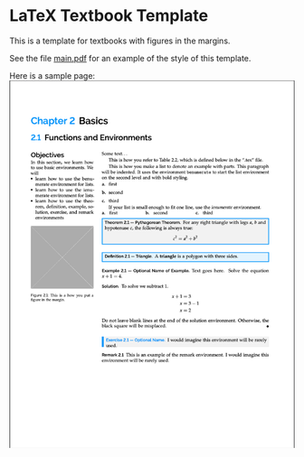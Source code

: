 # LaTeX Textbook Template

This is a template for textbooks with figures in the margins.

See the file [main.pdf](https://github.com/ggarza/book_template/blob/main/main.pdf) for an example of the style of this template.


Here is a sample page:
![sample page](https://raw.githubusercontent.com/ggarza/book_template/main/pictures/sample_page.png)
